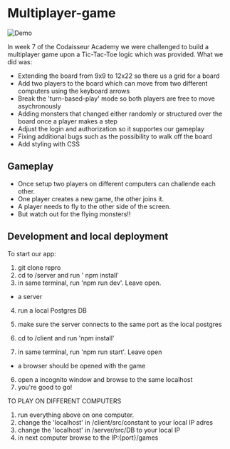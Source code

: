 # Multiplayer-game

![Demo](http://www.giphy.com/gifs/RLmkyUh1AkJ2PnDCpt.gif)

In week 7 of the Codaisseur Academy we were challenged to build a multiplayer game upon a Tic-Tac-Toe logic which was provided. What we did was:

- Extending the board from 9x9 to 12x22 so there us a grid for a board
- Add two players to the board which can move from two different computers using the keyboard arrows
- Break the 'turn-based-play' mode so both players are free to move asychronously
- Adding monsters that changed either randomly or structured over the board once a player makes a step
- Adjust the login and authorization so it supportes our gameplay
- Fixing additional bugs such as the possibility to walk off the board
- Add styling with CSS

## Gameplay
- Once setup two players on different computers can challende each other. 
- One player creates a new game, the other joins it. 
- A player needs to fly to the other side of the screen. 
- But watch out for the flying monsters!!

## Development and local deployment

To start our app:

1) git clone repro
2) cd to /server and run ' npm install'
3) in same terminal, run 'npm run dev'. Leave open.
  - a server 
4) run a local Postgres DB
5) make sure the server connects to the same port as the local postgres

4) cd to /client and run 'npm install'
5) in same terminal, run 'npm run start'. Leave open
  - a browser should be opened with the game
6) open a incognito window and browse to the same localhost
7) you're good to go!

TO PLAY ON DIFFERENT COMPUTERS
1) run everything above on one computer.
2) change the 'localhost' in /client/src/constant to your local IP adres
3) change the 'localhost' in /server/src/DB to your local IP
4) in next computer browse to the IP:{port}/games
